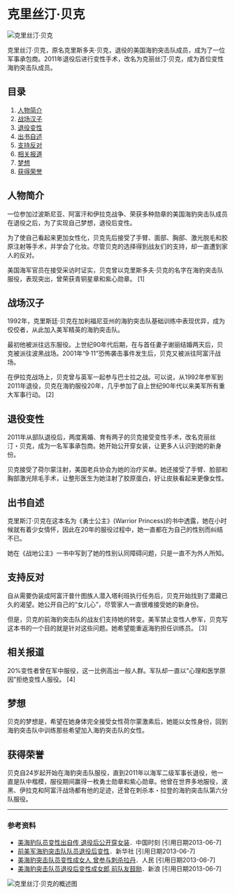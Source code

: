 # 克里丝汀·贝克

![克里丝汀·贝克](https://bkimg.cdn.bcebos.com/pic/c75c10385343fbf2b144cc9cb17eca8065388f20?x-bce-process=image/format,f_auto/resize,m_lfit,limit_1,h_272)

克里丝汀·贝克，原名克里斯多夫·贝克，退役的美国海豹突击队成员，成为了一位军事承包商。2011年退役后进行变性手术，改名为克丽丝汀·贝克，成为首位变性海豹突击队成员。

## 目录

1. [人物简介](#人物简介)
2. [战场汉子](#战场汉子)
3. [退役变性](#退役变性)
4. [出书自述](#出书自述)
5. [支持反对](#支持反对)
6. [相关报道](#相关报道)
7. [梦想](#梦想)
8. [获得荣誉](#获得荣誉)

## 人物简介

一位参加过波斯尼亚、阿富汗和伊拉克战争、荣获多种勋章的美国海豹突击队成员在退役之后，为了实现自己梦想，退役后变性。

为了使自己看起来更加女性化，贝克先后接受了手臂、面部、胸部、激光脱毛和胶原注射等手术，并学会了化妆。尽管贝克的选择得到战友们的支持，却一直遭到家人的反对。

美国海军官员在接受采访时证实，贝克曾以克里斯多夫·贝克的名字在海豹突击队服役，表现突出，曾荣获青铜星章和紫心勋章。 \[1\]

## 战场汉子

1992年，克里斯廷·贝克在加利福尼亚州的海豹突击队基础训练中表现优异，成为佼佼者，从此加入美军精英的海豹突击队。

最初他被派往远东服役。上世纪90年代后期，在与首任妻子谢丽结婚两天后，贝克被派往波黑战场。2001年“9·11”恐怖袭击事件发生后，贝克又被派往阿富汗战场。

在伊拉克战场上，贝克曾与英军一起参与巴士拉之战。可以说，从1992年参军到2011年退役，贝克在海豹服役20年，几乎参加了自上世纪90年代以来美军所有重大军事行动。 \[2\]

## 退役变性

2011年从部队退役后，两度离婚、育有两子的贝克接受变性手术，改名克丽丝汀・贝克，成为一名军事承包商。她开始公开穿女装，让更多人认识到她的新身份。

贝克接受了荷尔蒙注射，美国老兵协会为她的治疗买单。她还接受了手臂、脸部和胸部激光除毛手术，让整形医生为她注射了胶原蛋白，好让皮肤看起来更像女性。

## 出书自述

克里斯汀·贝克在这本名为《勇士公主》(Warrior Princess)的书中透露，她在小时候就有着少女情怀，因此在20年的服役过程中，她一直都在为自己的性别而纠结不已。

她在《战地公主》一书中写到了她的性别认同障碍问题，只是一直不为外人所知。

## 支持反对

自从需要伪装成阿富汗普什图族人潜入塔利班执行任务后，贝克开始找到了潜藏已久的渴望。她公开自己的“女儿心”，尽管家人一直很难接受她的新身份。

但是，贝克的前海豹突击队的战友们支持她的转变。美军禁止变性人参军，贝克写这本书的一个目的就是针对这些问题。她希望能重返海豹担任训练员。 \[3\]

## 相关报道

20%变性者曾在军中服役，这一比例高出一般人群。军队却一直以“心理和医学原因”拒绝变性人服役。 \[4\]

## 梦想

贝克的梦想是，希望在她身体完全接受女性荷尔蒙激素后，她能以女性身份，回到海豹突击队中训练那些希望加入海豹突击队的女性。

## 获得荣誉

贝克自24岁起开始在海豹突击队服役，直到2011年以海军二级军事长退役，他一直是队中楷模，服役期间赢得一枚勇士勋章和紫心勋章。他曾在世界多地服役，波黑、伊拉克和阿富汗战场都有他的足迹，还曾在刺杀本・拉登的海豹突击队第六分队服役。

---

### 参考资料

- [美海豹队员变性出自传 退役后公开穿女装](#)．中国时刻 \[引用日期2013-06-7\]
- [前美军海豹突击队队员退役后变性](#)．新华社 \[引用日期2013-06-7\]
- [美海豹突击队员变性成女人 曾参与刺杀拉丹](#)．人民 \[引用日期2013-06-7\]
- [美海豹突击队员退役后变性成女郎 前队友鼓励](#)．新浪 \[引用日期2013-06-7\]

![克里丝汀·贝克的概述图](https://bkimg.cdn.bcebos.com/pic/08f790529822720ee9198e457acb0a46f31fabbe?x-bce-process=image/format,f_auto/quality,Q_70/resize,m_lfit,limit_1,w_536)
<!-- tcd_original_link https://baike.baidu.com/item/%E5%85%8B%E9%87%8C%E4%B8%9D%E6%B1%80%C2%B7%E8%B4%9D%E5%85%8B/5820628 -->

